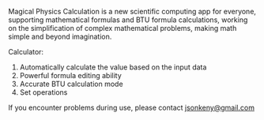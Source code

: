 Magical Physics Calculation is a new scientific computing app for everyone, supporting mathematical formulas and BTU formula calculations, working on the simplification of complex mathematical problems, making math simple and beyond imagination.

Calculator:
1. Automatically calculate the value based on the input data
2. Powerful formula editing ability
3. Accurate BTU calculation mode
4. Set operations

If you encounter problems during use, please contact jsonkeny@gmail.com
